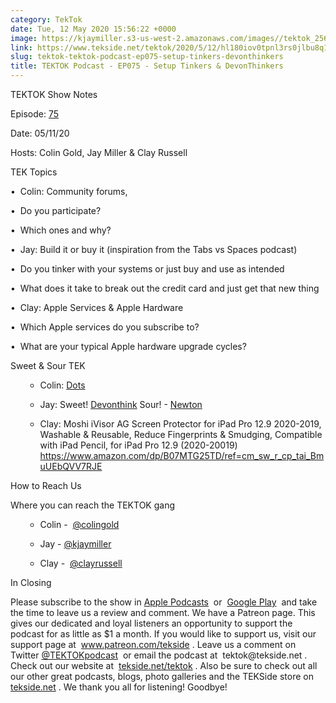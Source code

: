 ```yaml
---
category: TekTok
date: Tue, 12 May 2020 15:56:22 +0000
image: https://kjaymiller.s3-us-west-2.amazonaws.com/images//tektok_256.jpeg
link: https://www.tekside.net/tektok/2020/5/12/hl180iov0tpnl3rs0jlbu8q1efb0yu
slug: tektok-tektok-podcast-ep075-setup-tinkers-devonthinkers
title: TEKTOK Podcast - EP075 - Setup Tinkers & DevonThinkers
---
```


<p class="">TEKTOK Show Notes</p><p class="">Episode: <a href="http://tekside.net/tektok?format=rss"><span>75</span></a></p><p class="">Date: 05/11/20</p><p class="">Hosts: Colin Gold, Jay Miller &amp; Clay Russell</p><p class=""></p><p class="">TEK Topics</p><p class="">•&nbsp; Colin: Community forums,&nbsp;</p><p class="">	•&nbsp; Do you participate?</p><p class="">	•&nbsp; Which ones and why?</p><p class=""> •&nbsp; Jay: Build it or buy it (inspiration from the Tabs vs Spaces podcast) </p><p class="">	•&nbsp; Do you tinker with your systems or just buy and use as intended</p><p class="">	•&nbsp; What does it take to break out the credit card and just get that new thing</p><p class="">•&nbsp; Clay: Apple Services &amp; Apple Hardware</p><p class=""> 	•&nbsp; Which Apple services do you subscribe to?</p><p class="">	•&nbsp; What are your typical Apple hardware upgrade cycles?</p><p class=""> </p><p class="">Sweet &amp; Sour TEK</p><ul><ul><li><p class="">Colin: <a href="https://apps.apple.com/us/app/dots-a-game-about-connecting/id632285588">Dots</a></p></li><li><p class="">Jay: Sweet! <a href="https://www.devontechnologies.com/apps/devonthink">Devonthink</a> Sour! - <a href="https://newtonhq.com">Newton</a></p></li><li><p class="">Clay: Moshi iVisor AG Screen Protector for iPad Pro 12.9 2020-2019, Washable &amp; Reusable, Reduce Fingerprints &amp; Smudging, Compatible with iPad Pencil, for iPad Pro 12.9 (2020-20019) <a href="https://www.amazon.com/dp/B07MTG25TD/ref=cm_sw_r_cp_tai_BmuUEbQVV7RJE"><span>https://www.amazon.com/dp/B07MTG25TD/ref=cm_sw_r_cp_tai_BmuUEbQVV7RJE</span></a></p></li></ul></ul><p class=""></p><p class="">How to Reach Us</p><p class="">Where you can reach the TEKTOK gang</p><ul><ul><li><p class="">Colin -&nbsp; <a href="http://twitter.com/colingold"><span>@colingold</span></a>&nbsp;</p></li><li><p class="">Jay - <a href="http://twitter.com/kjaymiller"><span>@kjaymiller</span></a></p></li><li><p class="">Clay -&nbsp; <a href="http://twitter.com/clayrussell"><span>@clayrussell</span></a>&nbsp;&nbsp;</p><p class=""></p></li></ul></ul><p class="">In Closing</p><p class="">Please subscribe to the show in <a href="https://podcasts.apple.com/us/podcast/tektok-podcast/id875056387"><span>Apple Podcasts</span></a>&nbsp; or&nbsp; <a href="https://goo.gl/app/playmusic?ibi=com.google.PlayMusic&amp;isi=691797987&amp;ius=googleplaymusic&amp;link=https://play.google.com/music/m/Ifbau5sq4uurrg4hifug5oacshq?t%3DTEKTOK_Podcast_-_The_TEKSide_Network"><span>Google Play</span></a>&nbsp; and take the time to leave us a review and comment. We have a Patreon page. This gives our dedicated and loyal listeners an opportunity to support the podcast for as little as $1 a month. If you would like to support us, visit our support page at&nbsp; <a href="http://www.patreon.com/tekside"><span>www.patreon.com/tekside</span></a> . Leave us a comment on Twitter <a href="http://twitter.com/%23!/TEKTOKpodcast"><span>@TEKTOKpodcast</span></a>&nbsp; or email the podcast at&nbsp; <span>tektok@tekside.net</span> . Check out our website at&nbsp; <a href="http://tekside.net/tektok/"><span>tekside.net/tektok</span></a> . Also be sure to check out all our other great podcasts, blogs, photo galleries and the TEKSide store on&nbsp; <a href="http://tekside.net/"><span>tekside.net</span></a> . We thank you all for listening! Goodbye!</p>